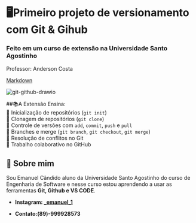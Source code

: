 # 🖥Primeiro projeto de versionamento com Git & Gihub

### Feito em um curso de extensão na Universidade Santo Agostinho

Professor: Anderson Costa

  [Markdown](https://docs.google.com/document/d/1a8aMON8q10J1bYiZS8wJhzmIuMIJSPG2oGshEV8ZtAc/edit?tab=t.0)

![git-github-drawio](https://github.com/user-attachments/assets/ee9a4d2b-e7d6-4376-aa32-d0dd861bfa08)

##📚A Extensão Ensina:  
📍 Inicialização de repositórios (`git init`)  
📍 Clonagem de repositórios (`git clone`)  
📍 Controle de versões com `add`, `commit`, `push` e `pull`  
📍 Branches e merge (`git branch`, `git checkout`, `git merge`)  
📍 Resolução de conflitos no Git  
📍 Trabalho colaborativo no GitHub

## 👤 **Sobre mim**

Sou Emanuel Cândido aluno da Universidade Santo Agostinho do curso de Engenharia de Software e nesse curso estou aprendendo a usar as ferramentas **Git, Github e VS CODE**.

 + **Instagram: [_emanuel_1](http://instagram.com/_emanuel_1)** 

 + **Contato:(89)-999928573**

## 
 
